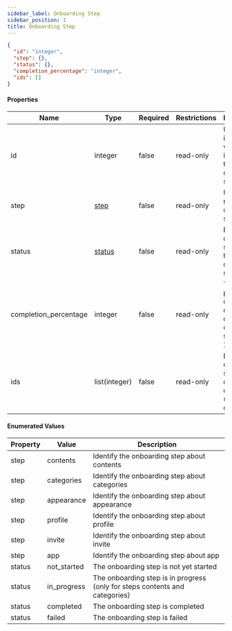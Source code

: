 ```yaml
---
sidebar_label: Onboarding Step
sidebar_position: 1
title: Onboarding Step
---
```


```json
{
  "id": "integer",
  "step": {},
  "status": {},
  "completion_percentage": "integer",
  "ids": []
}

```

#### Properties

| Name                  | Type                                                                      | Required | Restrictions | Description                                                           |
|-----------------------|---------------------------------------------------------------------------|----------|--------------|-----------------------------------------------------------------------|
| id                    | integer                                                                   | false    | read-only    | Unique integer value identifying this onboarding step                 |                                                                         |
| step                  | [step](/docs/apireference/v2/schemas/onboarding_step#enumerated-values)   | false    | read-only    | Unique name of the onboarding step                                    |
| status                | [status](/docs/apireference/v2/schemas/onboarding_step#enumerated-values) | false    | read-only    | Enum to define the status of the onboarding step                      |
| completion_percentage | integer                                                                   | false    | read-only    | The percentage of completion of the onboarding step (0-100)           |
| ids                   | list(integer)                                                             | false    | read-only    | List of ids created (for step contents) or modified (step categories) | 

#### Enumerated Values

| Property | Value       | Description                                                                 |
|----------|-------------|-----------------------------------------------------------------------------|
| step     | contents    | Identify the onboarding step about contents                                 |
| step     | categories  | Identify the onboarding step about categories                               |
| step     | appearance  | Identify the onboarding step about appearance                               |
| step     | profile     | Identify the onboarding step about profile                                  |
| step     | invite      | Identify the onboarding step about invite                                   |
| step     | app         | Identify the onboarding step about app                                      |
| status   | not_started | The onboarding step is not yet started                                      |
| status   | in_progress | The onboarding step is in progress (only for steps contents and categories) |
| status   | completed   | The onboarding step is completed                                            |
| status   | failed      | The onboarding step is failed                                               |
